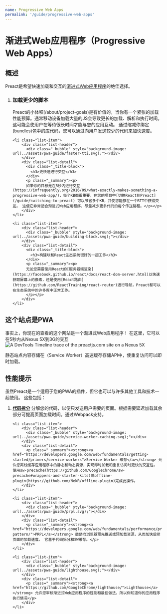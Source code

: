```yaml
---
name: Progressive Web Apps
permalink: '/guide/progressive-web-apps'
---
```


# 渐进式Web应用程序（Progressive Web Apps）

## 概述
 
Preact是希望快速加载和交互的[渐进式Web应用程序](https://developers.google.com/web/progressive-web-apps/)的绝佳选择。
<ol class="list-view">
    <li class="list-item">
        <div class="list-header">
          <div class="_bubble" style="background-image: url(../assets/pwa-guide/load-less-script.svg);"></div>
        </div>
        <div class="list-detail">
          <div class="_title-block">
            <h3>加载更少的脚本</h3>
          </div>
          <p class="_summary"> 
          Preact的小体积(/about/project-goals)是有价值的，当你有一个紧张的加载性能预算。通常移动设备加载大量的JS会导致更长的加载、解析和执行时间。 这可能会使用户在等待很长时间才能与您的应用互动。 通过缩减你绑定(bundles)包中的库代码，您可以通过向用户发送较少的代码来加快速度。
          </p>
        </div>
    </li>

    <li class="list-item">
        <div class="list-header">
          <div class="_bubble" style="background-image: url(../assets/pwa-guide/faster-tti.svg);"></div>
        </div>
        <div class="list-detail">
          <div class="_title-block">
            <h3>更快速进行交互</h3>
          </div>
          <p class="_summary"><p>
          如果你的目标是在5秒内进行交互(https://infrequently.org/2016/09/what-exactly-makes-something-a-progressive-web-app/)，每个KB都很重要，在您的项目中[切换React到Preact](/guide/switching-to-preact) 可以节省多个KB，并使您能够在一个RTT中获得交互。 这使它非常适合渐进式Web应用程序，尽量减少更多代码的每个传送路程。</p></p>
        </div>
    </li>

    <li class="list-item">
        <div class="list-header">
          <div class="_bubble" style="background-image: url(../assets/pwa-guide/building-block.svg);"></div>
        </div>
        <div class="list-detail">
          <div class="_title-block">
            <h3>构建块和React生态系统很好的一起工作</h3>
          </div>
          <p class="_summary"><p>
          无论您需要使用React的[服务器端渲染](https://facebook.github.io/react/docs/react-dom-server.html)以快速获取屏幕上的像素，还是使用[React路由](https://github.com/ReactTraining/react-router)进行导航，Preact都可以在生态系统中的许多库中正常工作。
          </p></p>
        </div>
    </li>
</ol>

## 这个站点是PWA

事实上，你现在的查看的这个网站是一个渐进式Web应用程序！ 在这里，它可以在5秒内从Nexus 5X到3G的交互
<img src="../assets/pwa-guide/timeline.jpg" alt="A DevTools Timeline trace of the preactjs.com site on a Nexus 5X"/>

静态站点内容存储在（Service Worker）高速缓存存储API中，使重复访问可以即时加载。

## 性能提示 
 
虽然Preact是一个适用于您的PWA的插件，但它也可以与许多其他工具和技术一起使用。 这些包括：

<ol class="list-view">
    <li class="list-item">
        <div class="list-header">
          <div class="_bubble" style="background-image: url(../assets/pwa-guide/code-splitting.svg);"></div>
        </div>
        <div class="list-detail">
          <p class="_summary"><strong><a href="https://webpack.github.io/docs/code-splitting.html">代码拆分</a></strong> 
            分解您的代码，以便只发送用户需要的页面。根据需要延迟加载其余部分可提高页面加载时间。通过Webpack支持。
          </p>
        </div>
    </li>

    <li class="list-item">
        <div class="list-header">
          <div class="_bubble" style="background-image: url(../assets/pwa-guide/service-worker-caching.svg);"></div>
        </div>
        <div class="list-detail">
          <p class="_summary"><strong><a href="https://developers.google.com/web/fundamentals/getting-started/primers/service-workers">Service Worker 缓存</a></strong> 允许您离线缓存应用程序中的静态和动态资源，实现即时加载和重复访问时更快的交互性。 使用sw-precache(https://github.com/GoogleChrome/sw-precache#wrappers-and-starter-kits)或offline-plugin(https://github.com/NekR/offline-plugin)完成此操作。
        </div>
    </li>

    <li class="list-item">
        <div class="list-header">
          <div class="_bubble" style="background-image: url(../assets/pwa-guide/prpl.svg);"></div>
        </div>
        <div class="list-detail">
          <p class="_summary"><strong><a href="https://developers.google.com/web/fundamentals/performance/prpl-pattern/">PRPL</a></strong> 鼓励向浏览器预先推送或预加载资源，从而加快后续页面的加载速度。 它基于代码拆分和SW缓存。</p>
        </div>
    </li>

    <li class="list-item">
        <div class="list-header">
          <div class="_bubble" style="background-image: url(../assets/pwa-guide/lighthouse.svg);"></div>
        </div>
        <div class="list-detail">
          <p class="_summary"><strong><a href="https://github.com/GoogleChrome/lighthouse/">Lighthouse</a></strong> 允许您审核渐进式Web应用程序的性能和最佳做法，所以你知道你的应用程序执行情况</p>
        </div>
    </li>
</ol>
